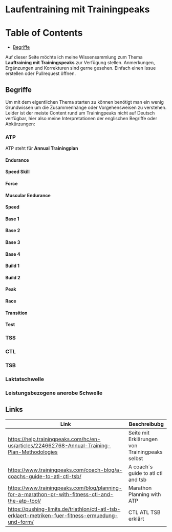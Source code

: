 # Laufentraining mit Trainingpeaks
# Table of Contents
- [Begriffe](#begriffe)

Auf dieser Seite möchte ich meine Wissensammlung zum Thema **Lauftraining mit Trainingspeaks** zur Verfügung stellen. Anmerkungen, Ergänzungen und Korrekturen sind gerne gesehen. Einfach einen Issue erstellen oder Pullrequest öffnen.

## Begriffe
Um mit dem eigentlichen Thema starten zu können benötigt man ein wenig Grundwissen um die Zusammenhänge oder Vorgehensweisen zu verstehen. Leider ist der meiste Content rund um Trainingpeaks nicht auf Deutsch verfügbar, hier also meine Interpretationen der englischen Begriffe oder Abkürzungen: 
### ATP
ATP steht für **Annual Trainingplan**
#### Endurance
#### Speed Skill
#### Force
#### Muscular Endurance
#### Speed
#### Base 1
#### Base 2
#### Base 3
#### Base 4
#### Build 1
#### Build 2
#### Peak
#### Race
#### Transition
#### Test
### TSS
### CTL
### TSB
### Laktatschwelle
### Leistungsbezogene anerobe Schwelle

## Links
 Link | Beschreibubg
 ---- | ------------
 https://help.trainingpeaks.com/hc/en-us/articles/224662768-Annual-Training-Plan-Methodologies | Seite mit Erklärungen von Trainingpeaks selbst
 https://www.trainingpeaks.com/coach-blog/a-coachs-guide-to-atl-ctl-tsb/ | A coach´s guide to atl ctl and tsb
 https://www.trainingpeaks.com/blog/planning-for-a-marathon-pr-with-fitness-ctl-and-the-atp-tool/ | Marathon Planning with ATP
 https://pushing-limits.de/triathlon/ctl-atl-tsb-erklaert-metriken-fuer-fitness-ermuedung-und-form/ | CTL ATL TSB erklärt